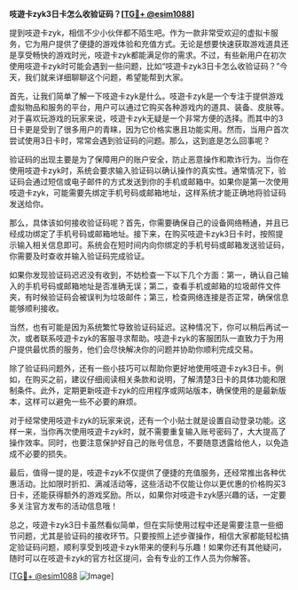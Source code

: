 **吱遊卡zyk3日卡怎么收验证码？[[TG💪+ @esim1088](https://t.me/s/esim1088)]**

提到吱遊卡zyk，相信不少小伙伴都不陌生吧。作为一款非常受欢迎的虚拟卡服务，它为用户提供了便捷的游戏体验和充值方式。无论是想要快速获取游戏道具还是享受畅快的游戏时光，吱遊卡zyk都能满足你的需求。不过，有些新用户在初次使用吱遊卡zyk时可能会遇到一些问题，比如“吱遊卡zyk3日卡怎么收验证码？”今天，我们就来详细聊聊这个问题，希望能帮到大家。

首先，让我们简单了解一下吱遊卡zyk是什么。吱遊卡zyk是一个专注于提供游戏虚拟物品和服务的平台，用户可以通过它购买各种游戏内的道具、装备、皮肤等。对于喜欢玩游戏的玩家来说，吱遊卡zyk无疑是一个非常方便的选择。而其中的3日卡更是受到了很多用户的青睐，因为它价格实惠且功能实用。然而，当用户首次尝试使用3日卡时，常常会遇到验证码的问题。那么，这到底是怎么回事呢？

验证码的出现主要是为了保障用户的账户安全，防止恶意操作和欺诈行为。当你在使用吱遊卡zyk时，系统会要求输入验证码以确认操作的真实性。通常情况下，验证码会通过短信或电子邮件的方式发送到你的手机或邮箱中。如果你是第一次使用吱遊卡zyk，可能需要先绑定手机号码或邮箱地址，这样系统才能正确地将验证码发送给你。

那么，具体该如何接收验证码呢？首先，你需要确保自己的设备网络畅通，并且已经成功绑定了手机号码或邮箱地址。接下来，在购买吱遊卡zyk3日卡时，按照提示输入相关信息即可。系统会在短时间内向你绑定的手机号码或邮箱发送验证码，你需要及时查收并输入验证码完成验证。

如果你发现验证码迟迟没有收到，不妨检查一下以下几个方面：第一，确认自己输入的手机号码或邮箱地址是否准确无误；第二，查看手机或邮箱的垃圾邮件文件夹，有时候验证码会被误判为垃圾邮件；第三，检查网络连接是否正常，确保信息能够顺利接收。

当然，也有可能是因为系统繁忙导致验证码延迟。这种情况下，你可以稍后再试一次，或者联系吱遊卡zyk的客服寻求帮助。吱遊卡zyk的客服团队一直致力于为用户提供最优质的服务，他们会尽快解决你的问题并协助你顺利完成交易。

除了验证码问题外，还有一些小技巧可以帮助你更好地使用吱遊卡zyk3日卡。例如，在购买之前，建议仔细阅读相关条款和说明，了解清楚3日卡的具体功能和限制条件。此外，定期更新吱遊卡zyk的应用程序或网站版本，确保使用的是最新版本，这样可以避免一些不必要的麻烦。

对于经常使用吱遊卡zyk的玩家来说，还有一个小贴士就是设置自动登录功能。这样一来，当你再次使用吱遊卡zyk时，就不需要重复输入账号密码了，大大提高了操作效率。同时，也要注意保护好自己的账号信息，不要随意透露给他人，以免造成不必要的损失。

最后，值得一提的是，吱遊卡zyk不仅提供了便捷的充值服务，还经常推出各种优惠活动。比如限时折扣、满减活动等，这些活动不仅能让你以更优惠的价格购买3日卡，还能获得额外的游戏奖励。所以，如果你对吱遊卡zyk感兴趣的话，一定要多关注官方发布的活动信息哦！

总之，吱遊卡zyk3日卡虽然看似简单，但在实际使用过程中还是需要注意一些细节问题，尤其是验证码的接收环节。只要按照上述步骤操作，相信大家都能轻松搞定验证码问题，顺利享受到吱遊卡zyk带来的便利与乐趣！如果你还有其他疑问，随时可以在吱遊卡zyk的官方社区提问，会有专业的工作人员为你解答。

[[TG💪+ @esim1088](https://t.me/s/esim1088) ![Image](https://i.postimg.cc/4NQfJmqS/Snipaste-2025-05-13-00-14-12.png)]